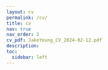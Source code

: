 ```yaml
---
layout: cv
permalink: /cv/
title: cv
nav: true
nav_order: 2
cv_pdf: JakeYeung_CV_2024-02-12.pdf
description: 
toc:
  sidebar: left
---
```

